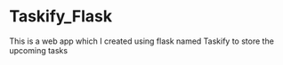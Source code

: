 # Taskify_Flask
This is a web app which I created using flask named Taskify to store the upcoming tasks
